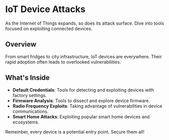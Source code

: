 # IoT Device Attacks

As the Internet of Things expands, so does its attack surface. Dive into tools focused on exploiting connected devices.

## Overview

From smart fridges to city infrastructure, IoT devices are everywhere. Their rapid adoption often leads to overlooked vulnerabilities.

## What's Inside

- **Default Credentials**: Tools for detecting and exploiting devices with factory settings.
- **Firmware Analysis**: Tools to dissect and explore device firmware.
- **Radio Frequency Exploits**: Taking advantage of vulnerabilities in device communications.
- **Smart Home Attacks**: Exploiting popular smart home devices and ecosystems.

Remember, every device is a potential entry point. Secure them all!
